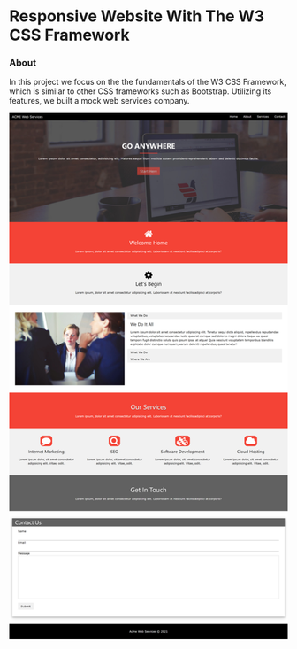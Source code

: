 # Responsive Website With The W3 CSS Framework

### About

In this project we focus on the the fundamentals of the W3 CSS Framework, which is similar to other CSS frameworks such as Bootstrap. Utilizing its features, we built a mock web services company.

![example_gif](./example.png)
